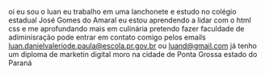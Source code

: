 oi eu sou o luan
eu trabalho em uma lanchonete e estudo no colégio estadual José Gomes do Amaral
eu estou aprendendo a lidar com o html css e me aprofundando mais em culinária
pretendo fazer faculdade de adiminisração
pode entrar em contato comigo pelos emails luan.danielvaleriode.paula@escola.pr.gov.br ou luand@gmail.com
já tenho um diploma de marketin digital
moro na cidade de Ponta Grossa estado do Paraná

<!---
teufilho01/teufilho01 is a ✨ special ✨ repository because its `README.md` (this file) appears on your GitHub profile.
You can click the Preview link to take a look at your changes.
--->
